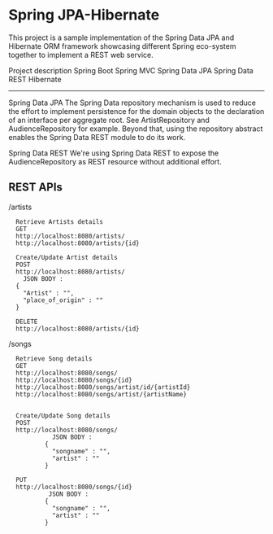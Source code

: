 # Spring JPA-Hibernate
This project is a sample implementation of the Spring Data JPA and Hibernate ORM framework showcasing different Spring eco-system together to implement a REST web service.

Project description
Spring Boot
Spring MVC
Spring Data JPA
Spring Data REST
Hibernate

-------------------------------------------------------------------------------

Spring Data JPA
The Spring Data repository mechanism is used to reduce the effort to implement persistence for the domain objects to the declaration of an interface per aggregate root. See ArtistRepository and AudienceRepository for example. Beyond that, using the repository abstract enables the Spring Data REST module to do its work.

Spring Data REST
We're using Spring Data REST to expose the AudienceRepository as REST resource without additional effort.


REST APIs
------------------------------

/artists

      Retrieve Artists details
      GET 
      http://localhost:8080/artists/
      http://localhost:8080/artists/{id}
      
      Create/Update Artist details
      POST
      http://localhost:8080/artists/
        JSON BODY : 
      {
        "Artist" : "",
        "place_of_origin" : ""
      }
      
      DELETE
      http://localhost:8080/artists/{id}

/songs

      Retrieve Song details
      GET 
      http://localhost:8080/songs/
      http://localhost:8080/songs/{id}
      http://localhost:8080/songs/artist/id/{artistId}
      http://localhost:8080/songs/artist/{artistName}


      Create/Update Song details
      POST
      http://localhost:8080/songs/
                JSON BODY : 
              {
                "songname" : "",
                "artist" : ""
              }

      PUT
      http://localhost:8080/songs/{id}
               JSON BODY : 
              {
                "songname" : "",
                "artist" : ""
              }
